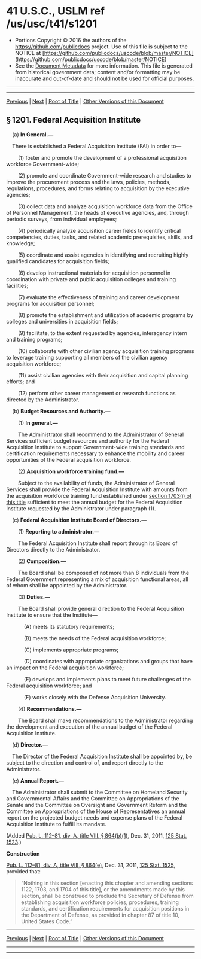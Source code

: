 ---
---

# 41 U.S.C., USLM ref /us/usc/t41/s1201

* Portions Copyright © 2016 the authors of the https://github.com/publicdocs project.
  Use of this file is subject to the NOTICE at [https://github.com/publicdocs/uscode/blob/master/NOTICE](https://github.com/publicdocs/uscode/blob/master/NOTICE)
* See the [Document Metadata](././../../../../../..//README.md) for more information.
  This file is generated from historical government data; content and/or formatting may be inaccurate and out-of-date and should not be used for official purposes.

----------
----------

[Previous](./../../../../../..//us/usc/t41/stI/dB/ch12/m__us_usc_t41_stI_dB_ch12.md) | [Next](./../../../../../..//us/usc/t41/stI/dB/ch13/m__us_usc_t41_stI_dB_ch13.md) | [Root of Title](./../../../../../../) | [Other Versions of this Document](https://publicdocs.github.io/go/links?ns=uslm&ref=%2Fus%2Fusc%2Ft41%2Fs1201)

## § 1201. Federal Acquisition Institute

    (a) __In General.—__ 

    There is established a Federal Acquisition Institute (FAI) in order to—

        (1) foster and promote the development of a professional acquisition workforce Government-wide;

        (2) promote and coordinate Government-wide research and studies to improve the procurement process and the laws, policies, methods, regulations, procedures, and forms relating to acquisition by the executive agencies;

        (3) collect data and analyze acquisition workforce data from the Office of Personnel Management, the heads of executive agencies, and, through periodic surveys, from individual employees;

        (4) periodically analyze acquisition career fields to identify critical competencies, duties, tasks, and related academic prerequisites, skills, and knowledge;

        (5) coordinate and assist agencies in identifying and recruiting highly qualified candidates for acquisition fields;

        (6) develop instructional materials for acquisition personnel in coordination with private and public acquisition colleges and training facilities;

        (7) evaluate the effectiveness of training and career development programs for acquisition personnel;

        (8) promote the establishment and utilization of academic programs by colleges and universities in acquisition fields;

        (9) facilitate, to the extent requested by agencies, interagency intern and training programs;

        (10) collaborate with other civilian agency acquisition training programs to leverage training supporting all members of the civilian agency acquisition workforce;

        (11) assist civilian agencies with their acquisition and capital planning efforts; and

        (12) perform other career management or research functions as directed by the Administrator.

    (b) __Budget Resources and Authority.—__ 

        (1) __In general.—__ 

        The Administrator shall recommend to the Administrator of General Services sufficient budget resources and authority for the Federal Acquisition Institute to support Government-wide training standards and certification requirements necessary to enhance the mobility and career opportunities of the Federal acquisition workforce.

        (2) __Acquisition workforce training fund.—__ 

        Subject to the availability of funds, the Administrator of General Services shall provide the Federal Acquisition Institute with amounts from the acquisition workforce training fund established under [section 1703(i) of this title][/us/usc/t41/s1703/i] sufficient to meet the annual budget for the Federal Acquisition Institute requested by the Administrator under paragraph (1).

    (c) __Federal Acquisition Institute Board of Directors.—__ 

        (1) __Reporting to administrator.—__ 

        The Federal Acquisition Institute shall report through its Board of Directors directly to the Administrator.

        (2) __Composition.—__ 

        The Board shall be composed of not more than 8 individuals from the Federal Government representing a mix of acquisition functional areas, all of whom shall be appointed by the Administrator.

        (3) __Duties.—__ 

        The Board shall provide general direction to the Federal Acquisition Institute to ensure that the Institute—

            (A) meets its statutory requirements;

            (B) meets the needs of the Federal acquisition workforce;

            (C) implements appropriate programs;

            (D) coordinates with appropriate organizations and groups that have an impact on the Federal acquisition workforce;

            (E) develops and implements plans to meet future challenges of the Federal acquisition workforce; and

            (F) works closely with the Defense Acquisition University.

        (4) __Recommendations.—__ 

        The Board shall make recommendations to the Administrator regarding the development and execution of the annual budget of the Federal Acquisition Institute.

    (d) __Director.—__ 

    The Director of the Federal Acquisition Institute shall be appointed by, be subject to the direction and control of, and report directly to the Administrator.

    (e) __Annual Report.—__ 

    The Administrator shall submit to the Committee on Homeland Security and Governmental Affairs and the Committee on Appropriations of the Senate and the Committee on Oversight and Government Reform and the Committee on Appropriations of the House of Representatives an annual report on the projected budget needs and expense plans of the Federal Acquisition Institute to fulfill its mandate.

(Added [Pub. L. 112–81, div. A, title VIII, § 864(b)(1)][/us/pl/112/81/s864/b/1], Dec. 31, 2011, [125 Stat. 1523][/us/stat/125/1523].)

 __Construction__ 

[Pub. L. 112–81, div. A, title VIII, § 864(e)][/us/pl/112/81/s864/e], Dec. 31, 2011, [125 Stat. 1525][/us/stat/125/1525], provided that: 

> “Nothing in this section \[enacting this chapter and amending sections 1122, 1703, and 1704 of this title\], or the amendments made by this section, shall be construed to preclude the Secretary of Defense from establishing acquisition workforce policies, procedures, training standards, and certification requirements for acquisition positions in the Department of Defense, as provided in chapter 87 of title 10, United States Code.”

----------

[Previous](./../../../../../..//us/usc/t41/stI/dB/ch12/m__us_usc_t41_stI_dB_ch12.md) | [Next](./../../../../../..//us/usc/t41/stI/dB/ch13/m__us_usc_t41_stI_dB_ch13.md) | [Root of Title](./../../../../../../) | [Other Versions of this Document](https://publicdocs.github.io/go/links?ns=uslm&ref=%2Fus%2Fusc%2Ft41%2Fs1201)

----------
----------

[/us/usc/t41/s1703/i]: https://publicdocs.github.io/go/links?ns=uslm&ref=%2Fus%2Fusc%2Ft41%2Fs1703%2Fi
[/us/pl/112/81/s864/b/1]: https://publicdocs.github.io/go/links?ns=uslm&ref=%2Fus%2Fpl%2F112%2F81%2Fs864%2Fb%2F1
[/us/stat/125/1523]: https://publicdocs.github.io/go/links?ns=uslm&ref=%2Fus%2Fstat%2F125%2F1523
[/us/pl/112/81/s864/e]: https://publicdocs.github.io/go/links?ns=uslm&ref=%2Fus%2Fpl%2F112%2F81%2Fs864%2Fe
[/us/stat/125/1525]: https://publicdocs.github.io/go/links?ns=uslm&ref=%2Fus%2Fstat%2F125%2F1525



